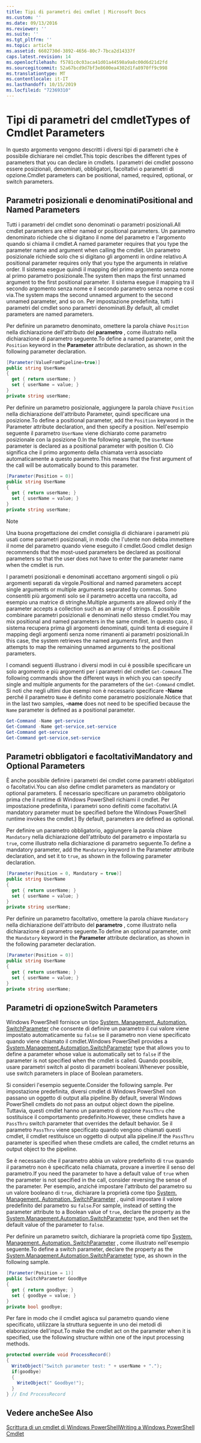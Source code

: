 ```yaml
---
title: Tipi di parametri dei cmdlet | Microsoft Docs
ms.custom: ''
ms.date: 09/13/2016
ms.reviewer: ''
ms.suite: ''
ms.tgt_pltfrm: ''
ms.topic: article
ms.assetid: 6602730d-3892-4656-80c7-7bca2d14337f
caps.latest.revision: 14
ms.openlocfilehash: f5781c0c03aca41d01a44598a9a8c00d6d21d2fd
ms.sourcegitcommit: 52a67bcd9d7bf3e8600ea4302d1fa8970ff9c998
ms.translationtype: MT
ms.contentlocale: it-IT
ms.lasthandoff: 10/15/2019
ms.locfileid: "72369310"
---
```

# <a name="types-of-cmdlet-parameters"></a><span data-ttu-id="345fa-102">Tipi di parametri del cmdlet</span><span class="sxs-lookup"><span data-stu-id="345fa-102">Types of Cmdlet Parameters</span></span>

<span data-ttu-id="345fa-103">In questo argomento vengono descritti i diversi tipi di parametri che è possibile dichiarare nei cmdlet.</span><span class="sxs-lookup"><span data-stu-id="345fa-103">This topic describes the different types of parameters that you can declare in cmdlets.</span></span> <span data-ttu-id="345fa-104">I parametri dei cmdlet possono essere posizionali, denominati, obbligatori, facoltativi o parametri di opzione.</span><span class="sxs-lookup"><span data-stu-id="345fa-104">Cmdlet parameters can be positional, named, required, optional, or switch parameters.</span></span>

## <a name="positional-and-named-parameters"></a><span data-ttu-id="345fa-105">Parametri posizionali e denominati</span><span class="sxs-lookup"><span data-stu-id="345fa-105">Positional and Named Parameters</span></span>

<span data-ttu-id="345fa-106">Tutti i parametri del cmdlet sono denominati o parametri posizionali.</span><span class="sxs-lookup"><span data-stu-id="345fa-106">All cmdlet parameters are either named or positional parameters.</span></span> <span data-ttu-id="345fa-107">Un parametro denominato richiede che si digitano il nome del parametro e l'argomento quando si chiama il cmdlet.</span><span class="sxs-lookup"><span data-stu-id="345fa-107">A named parameter requires that you type the parameter name and argument when calling the cmdlet.</span></span> <span data-ttu-id="345fa-108">Un parametro posizionale richiede solo che si digitano gli argomenti in ordine relativo.</span><span class="sxs-lookup"><span data-stu-id="345fa-108">A positional parameter requires only that you type the arguments in relative order.</span></span> <span data-ttu-id="345fa-109">Il sistema esegue quindi il mapping del primo argomento senza nome al primo parametro posizionale.</span><span class="sxs-lookup"><span data-stu-id="345fa-109">The system then maps the first unnamed argument to the first positional parameter.</span></span> <span data-ttu-id="345fa-110">Il sistema esegue il mapping tra il secondo argomento senza nome e il secondo parametro senza nome e così via.</span><span class="sxs-lookup"><span data-stu-id="345fa-110">The system maps the second unnamed argument to the second unnamed parameter, and so on.</span></span> <span data-ttu-id="345fa-111">Per impostazione predefinita, tutti i parametri del cmdlet sono parametri denominati.</span><span class="sxs-lookup"><span data-stu-id="345fa-111">By default, all cmdlet parameters are named parameters.</span></span>

<span data-ttu-id="345fa-112">Per definire un parametro denominato, omettere la parola chiave `Position` nella dichiarazione dell'attributo del **parametro** , come illustrato nella dichiarazione di parametro seguente.</span><span class="sxs-lookup"><span data-stu-id="345fa-112">To define a named parameter, omit the `Position` keyword in the **Parameter** attribute declaration, as shown in the following parameter declaration.</span></span>

```csharp
[Parameter(ValueFromPipeline=true)]
public string UserName
{
  get { return userName; }
  set { userName = value; }
}
private string userName;
```

<span data-ttu-id="345fa-113">Per definire un parametro posizionale, aggiungere la parola chiave `Position` nella dichiarazione dell'attributo Parameter, quindi specificare una posizione.</span><span class="sxs-lookup"><span data-stu-id="345fa-113">To define a positional parameter, add the `Position` keyword in the Parameter attribute declaration, and then specify a position.</span></span> <span data-ttu-id="345fa-114">Nell'esempio seguente il parametro `UserName` viene dichiarato come parametro posizionale con la posizione 0.</span><span class="sxs-lookup"><span data-stu-id="345fa-114">In the following sample, the `UserName` parameter is declared as a positional parameter with position 0.</span></span> <span data-ttu-id="345fa-115">Ciò significa che il primo argomento della chiamata verrà associato automaticamente a questo parametro.</span><span class="sxs-lookup"><span data-stu-id="345fa-115">This means that the first argument of the call will be automatically bound to this parameter.</span></span>

```csharp
[Parameter(Position = 0)]
public string UserName
{
  get { return userName; }
  set { userName = value; }
}
private string userName;
```

> [!NOTE]
> <span data-ttu-id="345fa-116">Una buona progettazione dei cmdlet consiglia di dichiarare i parametri più usati come parametri posizionali, in modo che l'utente non debba immettere il nome del parametro quando viene eseguito il cmdlet.</span><span class="sxs-lookup"><span data-stu-id="345fa-116">Good cmdlet design recommends that the most-used parameters be declared as positional parameters so that the user does not have to enter the parameter name when the cmdlet is run.</span></span>

<span data-ttu-id="345fa-117">I parametri posizionali e denominati accettano argomenti singoli o più argomenti separati da virgole.</span><span class="sxs-lookup"><span data-stu-id="345fa-117">Positional and named parameters accept single arguments or multiple arguments separated by commas.</span></span> <span data-ttu-id="345fa-118">Sono consentiti più argomenti solo se il parametro accetta una raccolta, ad esempio una matrice di stringhe.</span><span class="sxs-lookup"><span data-stu-id="345fa-118">Multiple arguments are allowed only if the parameter accepts a collection such as an array of strings.</span></span> <span data-ttu-id="345fa-119">È possibile combinare parametri posizionali e denominati nello stesso cmdlet.</span><span class="sxs-lookup"><span data-stu-id="345fa-119">You may mix positional and named parameters in the same cmdlet.</span></span> <span data-ttu-id="345fa-120">In questo caso, il sistema recupera prima gli argomenti denominati, quindi tenta di eseguire il mapping degli argomenti senza nome rimanenti ai parametri posizionali.</span><span class="sxs-lookup"><span data-stu-id="345fa-120">In this case, the system retrieves the named arguments first, and then attempts to map the remaining unnamed arguments to the positional parameters.</span></span>

<span data-ttu-id="345fa-121">I comandi seguenti illustrano i diversi modi in cui è possibile specificare un solo argomento e più argomenti per i parametri del cmdlet `Get-Command`.</span><span class="sxs-lookup"><span data-stu-id="345fa-121">The following commands show the different ways in which you can specify single and multiple arguments for the parameters of the `Get-Command` cmdlet.</span></span> <span data-ttu-id="345fa-122">Si noti che negli ultimi due esempi non è necessario specificare **-Name** perché il parametro `Name` è definito come parametro posizionale.</span><span class="sxs-lookup"><span data-stu-id="345fa-122">Notice that in the last two samples, **-name** does not need to be specified because the `Name` parameter is defined as a positional parameter.</span></span>

```powershell
Get-Command -Name get-service
Get-Command -Name get-service,set-service
Get-Command get-service
Get-Command get-service,set-service
```

## <a name="mandatory-and-optional-parameters"></a><span data-ttu-id="345fa-123">Parametri obbligatori e facoltativi</span><span class="sxs-lookup"><span data-stu-id="345fa-123">Mandatory and Optional Parameters</span></span>

<span data-ttu-id="345fa-124">È anche possibile definire i parametri dei cmdlet come parametri obbligatori o facoltativi.</span><span class="sxs-lookup"><span data-stu-id="345fa-124">You can also define cmdlet parameters as mandatory or optional parameters.</span></span> <span data-ttu-id="345fa-125">È necessario specificare un parametro obbligatorio prima che il runtime di Windows PowerShell richiami il cmdlet.  Per impostazione predefinita, i parametri sono definiti come facoltativi.</span><span class="sxs-lookup"><span data-stu-id="345fa-125">(A mandatory parameter must be specified before the Windows PowerShell runtime invokes the cmdlet.)  By default, parameters are defined as optional.</span></span>

<span data-ttu-id="345fa-126">Per definire un parametro obbligatorio, aggiungere la parola chiave `Mandatory` nella dichiarazione dell'attributo del parametro e impostarla su `true`, come illustrato nella dichiarazione di parametro seguente.</span><span class="sxs-lookup"><span data-stu-id="345fa-126">To define a mandatory parameter, add the `Mandatory` keyword in the Parameter attribute declaration, and set it to `true`, as shown in the following parameter declaration.</span></span>

```csharp
[Parameter(Position = 0, Mandatory = true)]
public string UserName
{
  get { return userName; }
  set { userName = value; }
}
private string userName;
```

<span data-ttu-id="345fa-127">Per definire un parametro facoltativo, omettere la parola chiave `Mandatory` nella dichiarazione dell'attributo del **parametro** , come illustrato nella dichiarazione di parametro seguente.</span><span class="sxs-lookup"><span data-stu-id="345fa-127">To define an optional parameter, omit the `Mandatory` keyword in the **Parameter** attribute declaration, as shown in the following parameter declaration.</span></span>

```csharp
[Parameter(Position = 0)]
public string UserName
{
  get { return userName; }
  set { userName = value; }
}
private string userName;
```

## <a name="switch-parameters"></a><span data-ttu-id="345fa-128">Parametri di opzione</span><span class="sxs-lookup"><span data-stu-id="345fa-128">Switch Parameters</span></span>

<span data-ttu-id="345fa-129">Windows PowerShell fornisce un tipo [System. Management. Automation. SwitchParameter](/dotnet/api/System.Management.Automation.SwitchParameter) che consente di definire un parametro il cui valore viene impostato automaticamente su `false` se il parametro non viene specificato quando viene chiamato il cmdlet.</span><span class="sxs-lookup"><span data-stu-id="345fa-129">Windows PowerShell provides a [System.Management.Automation.SwitchParameter](/dotnet/api/System.Management.Automation.SwitchParameter) type that allows you to define a parameter whose value is automatically set to `false` if the parameter is not specified when the cmdlet is called.</span></span> <span data-ttu-id="345fa-130">Quando possibile, usare parametri switch al posto di parametri booleani.</span><span class="sxs-lookup"><span data-stu-id="345fa-130">Whenever possible, use switch parameters in place of Boolean parameters.</span></span>

<span data-ttu-id="345fa-131">Si consideri l'esempio seguente.</span><span class="sxs-lookup"><span data-stu-id="345fa-131">Consider the following sample.</span></span> <span data-ttu-id="345fa-132">Per impostazione predefinita, diversi cmdlet di Windows PowerShell non passano un oggetto di output alla pipeline.</span><span class="sxs-lookup"><span data-stu-id="345fa-132">By default, several Windows PowerShell cmdlets do not pass an output object down the pipeline.</span></span> <span data-ttu-id="345fa-133">Tuttavia, questi cmdlet hanno un parametro di opzione `PassThru` che sostituisce il comportamento predefinito.</span><span class="sxs-lookup"><span data-stu-id="345fa-133">However, these cmdlets have a `PassThru` switch parameter that overrides the default behavior.</span></span> <span data-ttu-id="345fa-134">Se il parametro `PassThru` viene specificato quando vengono chiamati questi cmdlet, il cmdlet restituisce un oggetto di output alla pipeline.</span><span class="sxs-lookup"><span data-stu-id="345fa-134">If the `PassThru` parameter is specified when these cmdlets are called, the cmdlet returns an output object to the pipeline.</span></span>

<span data-ttu-id="345fa-135">Se è necessario che il parametro abbia un valore predefinito di `true` quando il parametro non è specificato nella chiamata, provare a invertire il senso del parametro.</span><span class="sxs-lookup"><span data-stu-id="345fa-135">If you need the parameter to have a default value of `true` when the parameter is not specified in the call, consider reversing the sense of the parameter.</span></span> <span data-ttu-id="345fa-136">Per esempio, anziché impostare l'attributo del parametro su un valore booleano di `true`, dichiarare la proprietà come tipo [System. Management. Automation. SwitchParameter](/dotnet/api/System.Management.Automation.SwitchParameter) , quindi impostare il valore predefinito del parametro su `false`.</span><span class="sxs-lookup"><span data-stu-id="345fa-136">For sample, instead of setting the parameter attribute to a Boolean value of `true`, declare the property as the [System.Management.Automation.SwitchParameter](/dotnet/api/System.Management.Automation.SwitchParameter) type, and then set the default value of the parameter to `false`.</span></span>

<span data-ttu-id="345fa-137">Per definire un parametro switch, dichiarare la proprietà come tipo [System. Management. Automation. SwitchParameter](/dotnet/api/System.Management.Automation.SwitchParameter) , come illustrato nell'esempio seguente.</span><span class="sxs-lookup"><span data-stu-id="345fa-137">To define a switch parameter, declare the property as the [System.Management.Automation.SwitchParameter](/dotnet/api/System.Management.Automation.SwitchParameter) type, as shown in the following sample.</span></span>

```csharp
[Parameter(Position = 1)]
public SwitchParameter GoodBye
{
  get { return goodbye; }
  set { goodbye = value; }
}
private bool goodbye;
```

<span data-ttu-id="345fa-138">Per fare in modo che il cmdlet agisca sul parametro quando viene specificato, utilizzare la struttura seguente in uno dei metodi di elaborazione dell'input.</span><span class="sxs-lookup"><span data-stu-id="345fa-138">To make the cmdlet act on the parameter when it is specified, use the following structure within one of the input processing methods.</span></span>

```csharp
protected override void ProcessRecord()
{
  WriteObject("Switch parameter test: " + userName + ".");
  if(goodbye)
  {
    WriteObject(" Goodbye!");
  }
} // End ProcessRecord
```

## <a name="see-also"></a><span data-ttu-id="345fa-139">Vedere anche</span><span class="sxs-lookup"><span data-stu-id="345fa-139">See Also</span></span>

[<span data-ttu-id="345fa-140">Scrittura di un cmdlet di Windows PowerShell</span><span class="sxs-lookup"><span data-stu-id="345fa-140">Writing a Windows PowerShell Cmdlet</span></span>](./writing-a-windows-powershell-cmdlet.md)
